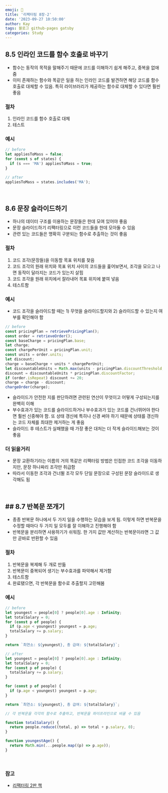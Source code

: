 ```yaml
---
emoji: 👋
title: '리팩터링 8장-2'
date: '2023-09-27 10:50:00'
author: Kay
tags: 블로그 github-pages gatsby
categories: Study
---
```


## 8.5 인라인 코드를 함수 호출로 바꾸기

- 함수는 동작의 목적을 말해주기 때문에 코드를 이해하기 쉽게 해주고, 중복을 없애줌
- 이미 존재하는 함수와 똑같은 일을 하는 인라인 코드를 발견하면 해당 코드를 함수 호출로 대체할 수 있음. 특히 라이브러리가 제공하는 함수로 대체할 수 있다면 훨씬 좋음

### 절차

1. 인라인 코드를 함수 호출로 대체
2. 테스트

### 예시

```ts
// before
let appliesToMass = false;
for (const s of states) {
  if (s === 'MA') appliesToMass = true;
}
```

```ts
// after
appliesToMass = states.includes('MA');
```

<br>

## 8.6 문장 슬라이드하기

- 하나의 데이터 구조를 이용하는 문장들은 한데 모여 있어야 좋음
- 문장 슬라이드하기 리팩터링으로 이런 코드들을 한데 모아둘 수 있음
- 관련 있는 코드들은 명확히 구분되는 함수로 추출하는 것이 좋음

### 절차

1. 코드 조각(문장들)을 이동할 목표 위치를 찾음
2. 코드 조각의 원래 위치와 목표 위치 사이의 코드들을 훑어보면서, 조각을 모으고 나면 동작이 달라지는 코드가 있는지 살핌
3. 코드 조각을 원래 위치에서 잘라내어 목표 위치에 붙여 넣음
4. 테스트함

### 예시

- 코드 조각을 슬라이드할 때는 1) 무엇을 슬라이드할지와 2) 슬라이드할 수 있는지 여부를 확인해야 함

```ts
// before
const pricingPlan = retrievePricingPlan();
const order = retrieveOrder();
const baseCharge = pricingPlan.base;
let charge;
const chargePerUnit = pricingPlan.unit;
const units = order.units;
let discount;
charge = baseCharge + units * chargePerUnit;
let discountableUnits = Math.max(units - pricingPlan.discountThreshold, 0);
discount = discountableUnits * pricingPlan.discountFactor;
if (order.isRepeat) discount += 20;
charge = charge - discount;
chargeOrder(charge);
```

- 슬라이드가 안전한 지를 판단하려면 관련된 연산이 무엇이고 어떻게 구성되는지를 완벽히 이해
- 부수효과가 있는 코드를 슬라이드하거나 부수효과가 있는 코드를 건너뛰어야 한다면 훨씬 신중해야 함. 또 상태 갱신에 특히나 신경 써야 하기 때문에 상태를 갱신하는 코드 자체를 최대한 제거하는 게 좋음
- 슬라이드 후 테스트가 실패했을 때 가장 좋은 대처는 더 작게 슬라이드해보는 것이 좋음

### 더 읽을거리

- 문장 교환하기라는 이름의 거의 똑같은 리팩터링 방법은 인접한 코드 조각을 이동하지만, 문장 하나짜리 조각만 취급함
- 따라서 이동한 조각과 건너뛸 조각 모두 단일 문장으로 구성된 문장 슬라이드로 생각해도 됨

<br>

## ## 8.7 반복문 쪼개기

- 종종 반복문 하나에서 두 가지 일을 수행하는 모습을 보게 됨. 이렇게 하면 반복문을 수정할 때마다 두 가지 일 모두를 잘 이해하고 진행해야 함
- 반복문을 분리하면 사용하기가 쉬워짐. 한 가지 값만 계산하는 반복문이라면 그 값만 곧바로 반환할 수 있음

### 절차

1. 반복문을 복제해 두 개로 만듦
2. 반복문이 중복되어 생기는 부수효과를 파악해서 제거함
3. 테스트함
4. 완료됐으면, 각 반복문을 함수로 추출할지 고민해봄

### 예시

```ts
// before
let youngest = people[0] ? people[0].age : Infinity;
let totalSalary = 0;
for (const p of people) {
  if (p.age < youngest) youngest = p.age;
  totalSalary += p.salary;
}

return `최연소: ${youngest}, 총 급여: ${totalSalary}`;
```

```ts
// after
let youngest = people[0] ? people[0].age : Infinity;
let totalSalary = 0;
for (const p of people) {
  totalSalary += p.salary;
}

for (const p of people) {
  if (p.age < youngest) youngest = p.age;
}

return `최연소: ${youngest}, 총 급여: ${totalSalary}`;

// 각 반복문을 각각의 함수로 추출하고, 반복문을 파이프라인으로 바꿀 수 있음

function totalSalary() {
  return people.reduce((total, p) => total + p.salary, 0);
}

function youngestAge() {
  return Math.min(...people.map((p) => p.age));
}
```

<br>

### 참고

- [리팩터링 2판 책](https://www.yes24.com/Product/Goods/89649360)

```toc

```

```

```
